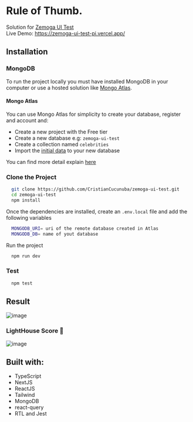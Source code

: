 # Rule of Thumb.

Solution for [Zemoga UI Test](https://github.com/zemoga/ui-test)  
Live Demo: https://zemoga-ui-test-pi.vercel.app/

## Installation

### MongoDB

To run the project locally you must have installed MongoDB in your computer or use a hosted solution like [Mongo Atlas](https://www.mongodb.com/es/cloud/atlas).

#### Mongo Atlas

You can use Mongo Atlas for simplicity to create your database, register and account and:

- Create a new project with the Free tier
- Create a new database e.g: `zemoga-ui-test`
- Create a collection named `celebrities`
- Import the [initial data](https://github.com/zemoga/ui-test/blob/master/assets/data.json) to your new database

You can find more detail explain [here](https://docs.atlas.mongodb.com/getting-started)

### Clone the Project

```bash
  git clone https://github.com/CristianCucunuba/zemoga-ui-test.git
  cd zemoga-ui-test
  npm install
```

Once the dependencies are installed, create an `.env.local` file and add the following variables

```bash
  MONGODB_URI= uri of the remote database created in Atlas
  MONGODB_DB= name of yout database
```

Run the project

```bash
  npm run dev
```

### Test

```bash
  npm test
```
## Result 
![image](https://user-images.githubusercontent.com/8785633/121229906-2a743900-c854-11eb-91c5-cec4993291ce.png)

### LightHouse Score 🥳
![image](https://user-images.githubusercontent.com/8785633/121229810-10d2f180-c854-11eb-8e88-97b9efd36323.png)


## Built with:

- TypeScript
- NextJS
- ReactJS
- Tailwind
- MongoDB
- react-query
- RTL and Jest
